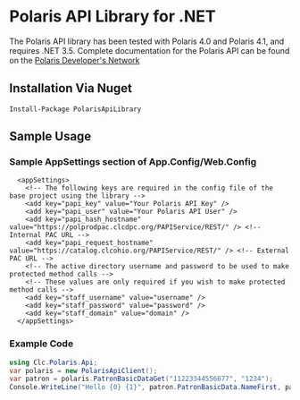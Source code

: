 # Polaris API Library for .NET

The Polaris API library has been tested with Polaris 4.0 and Polaris 4.1, and requires .NET 3.5. Complete documentation for the Polaris API can be found on the [Polaris Developer's Network][1]

## Installation Via Nuget

	Install-Package PolarisApiLibrary
	
## Sample Usage

### Sample AppSettings section of App.Config/Web.Config

      <appSettings>
		<!-- The following keys are required in the config file of the base project using the library -->
		<add key="papi_key" value="Your Polaris API Key" />
		<add key="papi_user" value="Your Polaris API User" />
		<add key="papi_hash_hostname" value="https://polprodpac.clcdpc.org/PAPIService/REST/" /> <!-- Internal PAC URL -->
		<add key="papi_request_hostname" value="https://catalog.clcohio.org/PAPIService/REST/" /> <!-- External PAC URL -->
		<!-- The active directory username and password to be used to make protected method calls -->
		<!-- These values are only required if you wish to make protected method calls -->
		<add key="staff_username" value="username" />
		<add key="staff_password" value="password" />
		<add key="staff_domain" value="domain" />
	  </appSettings>
	
### Example Code

```csharp
using Clc.Polaris.Api;
var polaris = new PolarisApiClient();
var patron = polaris.PatronBasicDataGet("11223344556677", "1234");
Console.WriteLine("Hello {0} {1}", patron.PatronBasicData.NameFirst, patron.PatronBasicData.NameLast);
```

[1]: http://developer.polarislibrary.com/